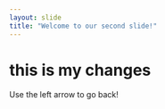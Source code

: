 ```yaml
---
layout: slide
title: "Welcome to our second slide!"
---
```

# this is my changes
Use the left arrow to go back!
